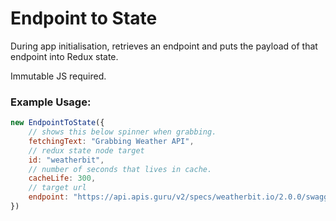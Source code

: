 # Endpoint to State

During app initialisation, retrieves an endpoint and puts the payload of that endpoint into Redux state.

Immutable JS required.

### Example Usage:

```js
new EndpointToState({
    // shows this below spinner when grabbing.
    fetchingText: "Grabbing Weather API", 
    // redux state node target
    id: "weatherbit", 
    // number of seconds that lives in cache.
    cacheLife: 300, 
    // target url
    endpoint: "https://api.apis.guru/v2/specs/weatherbit.io/2.0.0/swagger.json"
})
```
